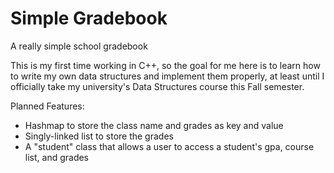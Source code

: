 # Simple Gradebook
A really simple school gradebook

This is my first time working in C++, 
so the goal for me here is to learn 
how to write my own data structures 
and implement them properly, at least 
until I officially take my university's 
Data Structures course this Fall semester.

Planned Features:
* Hashmap to store the class name and grades as key and value
* Singly-linked list to store the grades
* A "student" class that allows a user to access a student's gpa, course list, and grades
